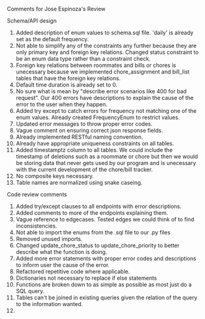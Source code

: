 Comments for Jose Espinoza's Review

Schema/API design
1. Added description of enum values to schema.sql file. 'daily' is already set as the default frequency.
2. Not able to simplify any of the constraints any further because they are only primary key and foreign key relations. Changed status constraint to be an enum data type rather than a constraint check.
3. Foreign key relations between roommates and bills or chores is unecessary because we implemented chore_assignment and bill_list tables that have the foreign key relations.
4. Default time duration is already set to 0.
5. No sure what is mean by "describe error scenarios like 400 for bad request". Our 400 errors have descriptions to explain the cause of the error to the user when they happen.
6. Added try except to catch errors for frequency not matching one of the enum values. Already created FrequencyEnum to restrict values.
7. Updated error messages to throw proper error codes.
8. Vague comment on ensuring correct json response fields.
9. Already implemented RESTful naming convention.
10. Already have appropriate uniqueness constraints on all tables.
11. Added timestamptz column to all tables. We could include the timestamp of deletions such as a roommate or chore but then we would be storing data that never gets used by our program and is unecessary with the current development of the chore/bill tracker.
12. No composite keys necessary.
13. Table names are normalized using snake caseing.

Code review comments
1. Added try/except clauses to all endpoints with error descriptions.
2. Added comments to more of the endpoints explaining them.
3. Vague reference to edgecases. Tested edges we could think of to find inconsistencies.
4. Not able to import the enums from the .sql file to our .py files
5. Removed unused imports.
6. Changed update_chore_status to update_chore_priority to better describe what the function is doing.
7. Added more error statements with proper error codes and descriptions to inform user the cause of the error.
8. Refactored repetitive code where applicable.
9. Dictionaries not necessary to replace if else statements
10. Functions are broken down to as simple as possible as most just do a SQL query.
11. Tables can't be joined in existing queries given the relation of the query to the information wanted.
12. 

